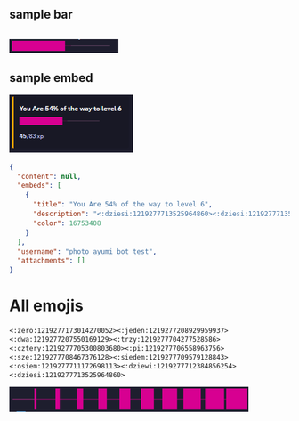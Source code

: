 ## sample bar
```<:dziesi:1219277713525964860><:dziesi:1219277713525964860><:dziesi:1219277713525964860><:dziesi:1219277713525964860><:dziesi:1219277713525964860><:cztery:1219277705300803680><:zero:1219277173014270052><:zero:1219277173014270052><:zero:1219277173014270052><:zero:1219277173014270052>
```
<img src="images/image1.png">

## sample embed
<img src="images/image2.png">

```json
{
  "content": null,
  "embeds": [
    {
      "title": "You Are 54% of the way to level 6",
      "description": "<:dziesi:1219277713525964860><:dziesi:1219277713525964860><:dziesi:1219277713525964860><:dziesi:1219277713525964860><:dziesi:1219277713525964860><:cztery:1219277705300803680><:zero:1219277173014270052><:zero:1219277173014270052><:zero:1219277173014270052><:zero:1219277173014270052>\n\n**45**/83 xp",
      "color": 16753408
    }
  ],
  "username": "photo ayumi bot test",
  "attachments": []
}
```

# All emojis


```
<:zero:1219277173014270052><:jeden:1219277208929959937><:dwa:1219277207550169129><:trzy:1219277704277528586><:cztery:1219277705300803680><:pi:1219277706558963756><:sze:1219277708467376128><:siedem:1219277709579128843><:osiem:1219277711172698113><:dziewi:1219277712384856254><:dziesi:1219277713525964860>
```

<img src="images/image3.png">